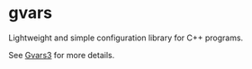 gvars
=====

Lightweight and simple configuration library for C++ programs.

See [Gvars3](http://www.edwardrosten.com/cvd/gvars3.html) for more details.
